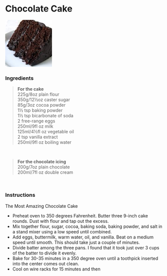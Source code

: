 # Chocolate Cake

![chocolate-cake](image/cake-Chocolate.jpg)

### Ingredients 


> **For the cake** <br>
225g/8oz plain flour \
350g/12½oz caster sugar \
85g/3oz cocoa powder \
1½ tsp baking powder \
1½ tsp bicarbonate of soda \
2 free-range eggs \
250ml/9fl oz milk \
125ml/4½fl oz vegetable oil \
2 tsp vanilla extract \
250ml/9fl oz boiling water 

<br>

> **For the chocolate icing** <br>
200g/7oz plain chocolate \
200ml/7fl oz double cream 

<br>


### Instructions <br> 
The Most Amazing Chocolate Cake
  
+ Preheat oven to 350 degrees Fahrenheit. Butter three 9-inch cake rounds. Dust with flour and tap out the excess.
+ Mix together flour, sugar, cocoa, baking soda, baking powder, and salt in a stand mixer using a low speed until combined.
+ Add eggs, buttermilk, warm water, oil, and vanilla. Beat on a medium speed until smooth. This should take just a couple of minutes.
+ Divide batter among the three pans. I found that it took just over 3 cups of the batter to divide it evenly.
+ Bake for 30-35 minutes in a 350 degree oven until a toothpick inserted into the center comes out clean.
+ Cool on wire racks for 15 minutes and then

